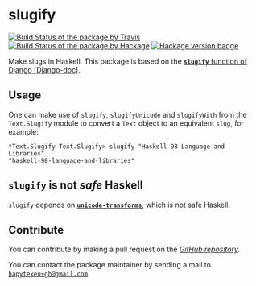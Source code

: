 # slugify
[![Build Status of the package by Travis](https://travis-ci.com/hapytex/slugify.svg?branch=master)](https://travis-ci.com/hapytex/slugify)
[![Build Status of the package by Hackage](https://matrix.hackage.haskell.org/api/v2/packages/slugify/badge)](https://matrix.hackage.haskell.org/#/package/slugify)
[![Hackage version badge](https://img.shields.io/hackage/v/slugify.svg)](https://hackage.haskell.org/package/slugify)

Make slugs in Haskell. This package is based on the
[**`slugify`** function of Django [Django-doc]](https://docs.djangoproject.com/en/3.1/ref/utils/#django.utils.text.slugify).

## Usage

One can make use of `slugify`, `slugifyUnicode` and `slugifyWith` from
the `Text.Slugify` module to convert a `Text` object to an equivalent
`slug`, for example:

```
*Text.Slugify Text.Slugify> slugify "Haskell 98 Language and Libraries"
"haskell-98-language-and-libraries"
```

## `slugify` is not *safe* Haskell

`slugify` depends on [**`unicode-transforms`**](https://hackage.haskell.org/package/unicode-transforms), which is not safe Haskell.

## Contribute

You can contribute by making a pull request on the [*GitHub
repository*](https://github.com/hapytex/slugify).

You can contact the package maintainer by sending a mail to
[`hapytexeu+gh@gmail.com`](mailto:hapytexeu+gh@gmail.com).

